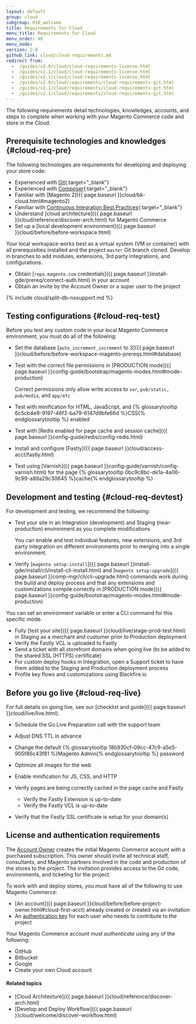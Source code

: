 ```yaml
---
layout: default
group: cloud
subgroup: 010_welcome
title: Requirements for Cloud
menu_title: Requirements for Cloud
menu_order: 40
menu_node:
version: 2.0
github_link: cloud/cloud-requirements.md
redirect from:
  -  /guides/v2.0/cloud/cloud-requirements-license.html
  -  /guides/v2.1/cloud/cloud-requirements-license.html
  -  /guides/v2.1/cloud/cloud-requirements-license.html
  -  /guides/v2.0/cloud/requirements/cloud-requirements-git.html
  -  /guides/v2.1/cloud/requirements/cloud-requirements-git.html
  -  /guides/v2.1/cloud/requirements/cloud-requirements-git.html
---
```



The following requirements detail technologies, knowledges, accounts, and steps to complete when working with your Magento Commerce code and store in the Cloud.

## Prerequisite technologies and knowledges {#cloud-req-pre}
The following technologies are requirements for developing and deploying your store code:

*	Experienced with [Git](https://git-scm.com/docs/user-manual.html){:target="_blank"}
*	Experienced with [Composer](https://getcomposer.org/doc){:target="_blank"}
*	Familiar with [Magento 2]({{ page.baseurl }}cloud/bk-cloud.html#magento2)
*	Familiar with [Continuous Integration Best Practices](https://www.google.com/search?q=Continuous+Integration+Best+Practices){:target="_blank"}
*	Understand [cloud architecture]({{ page.baseurl }}cloud/reference/discover-arch.html) for Magento Commerce
*	Set up a [local development environment]({{ page.baseurl }}cloud/before/before-workspace.html)

  Your local workspace works best as a virtual system (VM or container) with all prerequisities installed and the project `master` Git branch cloned. Develop in branches to add modules, extensions, 3rd party integrations, and configurations.
*	Obtain [`repo.magento.com` credentials]({{ page.baseurl }}install-gde/prereq/connect-auth.html) in your account
*	Obtain an invite by the Account Owner or a super user to the project

{% include cloud/split-db-nosupport.md %}

## Testing configurations {#cloud-req-test}
Before you test any custom code in your local Magento Commerce environment, you must do all of the following:

*	Set the database [`auto_increment_increment` to 3]({{ page.baseurl }}cloud/before/before-workspace-magento-prereqs.html#database)
*	Test with the correct file permissions in [PRODUCTION mode]({{ page.baseurl }}config-guide/bootstrap/magento-modes.html#mode-production)

	Correct permissions only allow write access to `var`, `pub/static, pub/media`, and `app/etc`
*	Test with minification for HTML, JavaScript, and {% glossarytooltip 6c5cb4e9-9197-46f2-ba79-6147d9bfe66d %}CSS{% endglossarytooltip %} enabled
*	Test with [Redis enabled for page cache and session cache]({{ page.baseurl }}config-guide/redis/config-redis.html)
*	Install and configure [Fastly]({{ page.baseurl }}cloud/access-acct/fastly.html)
*	Test using [Varnish]({{ page.baseurl }}config-guide/varnish/config-varnish.html) for the page {% glossarytooltip 0bc9c8bc-de1a-4a06-9c99-a89a29c30645 %}cache{% endglossarytooltip %}

## Development and testing {#cloud-req-devtest}
For development and testing, we recommend the following:

*	Test your site in an Integration (development) and Staging (near-production) environment as you complete modifications

	You can enable and test individual features, new extensions, and 3rd party integration on different environments prior to merging into a single environment.
*	Verify [`magento setup:install`]({{ page.baseurl }}install-gde/install/cli/install-cli-install.html) and [`magento setup:upgrade`]({{ page.baseurl }}comp-mgr/cli/cli-upgrade.html) commands work during the build and deploy process and that any extensions and customizations compile correctly in [PRODUCTION mode]({{ page.baseurl }}config-guide/bootstrap/magento-modes.html#mode-production)

  You can set an environment variable or enter a CLI command for this specific mode.
*	Fully [test your site]({{ page.baseurl }}cloud/live/stage-prod-test.html) in Staging as a merchant and customer prior to Production deployment
*	Verify the Fastly VCL is uploaded to Fastly
*	Send a ticket with all storefront domains when going live (to be added to the shared SSL (HTTPS) certificate)
*	For custom deploy hooks in Integration, open a Support ticket to have them added to the Staging and Production deployment process
*	Profile key flows and customizations using Blackfire.io

## Before you go live {#cloud-req-live}
For full details on going live, see our [checklist and guide]({{ page.baseurl }}cloud/live/live.html).

*	Schedule the Go Live Preparation call with the support team
*	Adjust DNS TTL in advance
*	Change the default {% glossarytooltip 18b930cf-09cc-47c9-a5e5-905f86c43f81 %}Magento Admin{% endglossarytooltip %} password
*	Optimize all images for the web
*	Enable minification for JS, CSS, and HTTP
*	Verify pages are being correctly cached in the page cache and Fastly

	*	Verify the Fastly Extension is up-to-date
	*	Verify the Fastly VCL is up-to-date
*	Verify that the Fastly SSL certificate is setup for your domain(s)

## License and authentication requirements
The [Account Owner]({{page.baseurl}}cloud/before/before-project-owner.html) creates the initial Magento Commerce account with a purchased subscription. This owner should invite all technical staff, consultants, and Magento partners involved in the code and production of the stores to the project. The invitation provides access to the Git code, environments, and ticketing for the project.

To work with and deploy stores, you must have all of the following to use Magento Commerce:

*	[An account]({{ page.baseurl }}cloud/before/before-project-owner.html#cloud-first-acct) already created or created via an invitation
*	An [authentication key]({{page.baseurl}}cloud/before/before-project-owner.html#cloud-owner-keys) for each user who needs to contribute to the project

Your Magento Commerce account must *authenticate* using any of the following:

*	GitHub
*	Bitbucket
*	Google
*	Create your own Cloud account

#### Related topics
*	[Cloud Architexture]({{ page.baseurl }}cloud/reference/discover-arch.html)
*	[Develop and Deploy Workflow]({{ page.baseurl }}cloud/welcome/discover-workflow.html)
